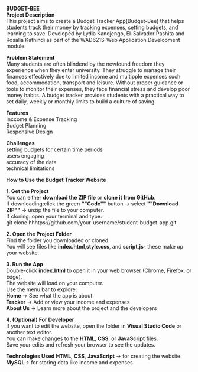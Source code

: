 **BUDGET-BEE**  
**Project Description**  
This project aims to create a Budget Tracker App(Budget-Bee) that helps students track their money by tracking expenses, setting budgets, and learning to save. Developed by Lydia Kandjengo, El-Salvador Pashita and Rosalia Kathindi as part of the WAD621S-Web Application Development module.  

**Problem Statement**  
Many students are often blindend by the newfound freedom they experience when they enter university. They struggle to manage their finances effectively due to limited income and multipple expenses such food, accommodation, transport and leisure. Without proper guidance or tools to monitor their expenses, they face financial stress and develop poor money habits. A budget tracker provides students with a practical way to set daily, weekly or monthly limits to build a culture of saving.  

**Features**  
Inccome & Expense Tracking  
Budget Planning  
Responsive Design  

**Challenges**  
setting budgets for certain time periods  
users engaging   
accuracy of the data   
technical limitations    

**How to Use the Budget Tracker Website**  

**1. Get the Project**  
You can either **download the ZIP file** or **clone it from GitHub**.  
If downloading:click the green **""Code""** button -> select **""Download ZIP""** -> unzip the file to your computer.  
If cloning: open your terminal and type:  
git clone hhhtps://github.com/your-username/student-budget-app.git  

**2. Open the Project Folder**  
Find the folder you downloaded or cloned.  
You will see files like **index.html**,**style.css**, and **script,js**- these make up your website.  

**3. Run the App**  
Double-click **index.html** to open it in your web browser (Chrome, Firefox, or Edge).  
The website will load on your computer.  
Use the menu bar to explore:  
**Home** -> See what the app is about  
**Tracker** -> Add or view your income and expenses  
**About Us** -> Learn more about the project and the developers  

**4. (Optional) For Developer**  
If you want to edit the website, open the folder in **Visual Studio Code** or another text editor.  
You can make changes to the **HTML**, **CSS**, or **JavaScript** files.  
Save your edits and refresh your browser to see the updates.  

**Technologies Used**
**HTML**, **CSS**, **JavaScript** -> for creating the website  
**MySQL**-> for storing data like income and expenses  


